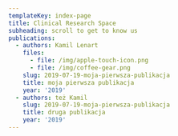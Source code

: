 ```yaml
---
templateKey: index-page
title: Clinical Research Space
subheading: scroll to get to know us
publications:
  - authors: Kamil Lenart
    files:
      - file: /img/apple-touch-icon.png
      - file: /img/coffee-gear.png
    slug: 2019-07-19-moja-pierwsza-publikacja
    title: moja pierwsza publikacja
    year: '2019'
  - authors: też Kamil
    slug: 2019-07-19-moja-pierwsza-publikacja
    title: druga publikacja
    year: '2019'
---
```


